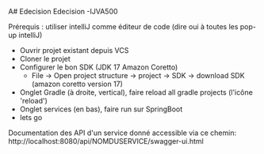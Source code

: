 A# Edecision
Edecision -IJVA500

Prérequis : utiliser intelliJ comme éditeur de code
(dire oui à toutes les pop-up intelliJ)

- Ouvrir projet existant depuis VCS
- Cloner le projet
- Configurer le bon SDK (JDK 17 Amazon Coretto)
  - File -> Open project structure -> project -> SDK -> download SDK (amazon coretto version 17)
- Onglet Gradle (à droite, vertical), faire reload all gradle projects (l'icône 'reload')
- Onglet services (en bas), faire run sur SpringBoot
- lets go

Documentation des API d'un service donné accessible via ce chemin:
http://localhost:8080/api/NOMDUSERVICE/swagger-ui.html
